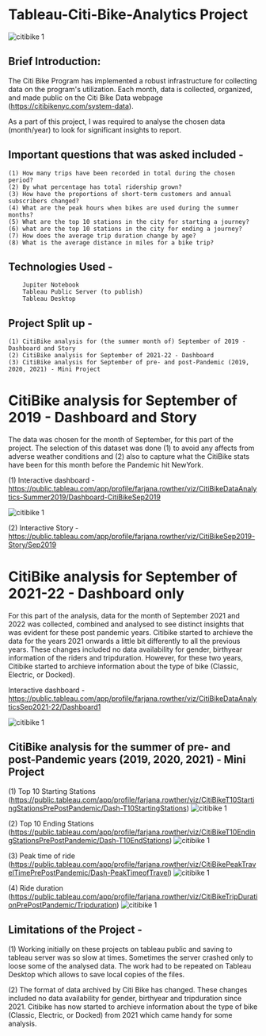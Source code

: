 # Tableau-Citi-Bike-Analytics Project

![citibike 1](https://user-images.githubusercontent.com/111912050/213473240-0ad6b610-bb5b-4f40-a2b1-d04f7a9f3b2d.jpeg)


## Brief Introduction:
The Citi Bike Program has implemented a robust infrastructure for collecting data on the program's utilization. Each month, data is collected, organized, and made public on the Citi Bike Data webpage (https://citibikenyc.com/system-data). 

As a part of this project, I was required to analyse the chosen data (month/year) to look for significant insights to report. 

## Important questions that was asked included -
    (1) How many trips have been recorded in total during the chosen period?
    (2) By what percentage has total ridership grown?
    (3) How have the proportions of short-term customers and annual subscribers changed?
    (4) What are the peak hours when bikes are used during the summer months?
    (5) What are the top 10 stations in the city for starting a journey?
    (6) what are the top 10 stations in the city for ending a journey? 
    (7) How does the average trip duration change by age?
    (8) What is the average distance in miles for a bike trip?

## Technologies Used -
        Jupiter Notebook
        Tableau Public Server (to publish)
        Tableau Desktop

## Project Split up -
    (1) CitiBike analysis for (the summer month of) September of 2019 - Dashboard and Story 
    (2) CitiBike analysis for September of 2021-22 - Dashboard
    (3) CitiBike analysis for September of pre- and post-Pandemic (2019, 2020, 2021) - Mini Project
    

# CitiBike analysis for September of 2019 - Dashboard and Story

The data was chosen for the month of September, for this part of the project. The selection of this dataset was done (1) to avoid any affects from adverse weather conditions and (2) also to capture what the CitiBike stats have been for this month before the Pandemic hit NewYork.

(1) Interactive dashboard -
https://public.tableau.com/app/profile/farjana.rowther/viz/CitiBikeDataAnalytics-Summer2019/Dashboard-CitiBikeSep2019


![citibike 1](https://github.com/fbrowther/Tableau-Citi-Bike-Project/blob/main/Images/CitiBike%202019.png)


(2) Interactive Story - 
https://public.tableau.com/app/profile/farjana.rowther/viz/CitiBikeSep2019-Story/Sep2019

# CitiBike analysis for September of 2021-22 - Dashboard only

For this part of the analysis, data for the month of September 2021 and 2022 was collected, combined and analysed to see distinct insights that was evident for these post pandemic years. Citibike started to archieve the data for the years 2021 onwards a little bit differently to all the previous years. These changes included no data availability for gender, birthyear information of the riders and tripduration. However, for these two years, Citibike started to archieve information about the type of bike (Classic, Electric, or Docked).

Interactive dashboard -
https://public.tableau.com/app/profile/farjana.rowther/viz/CitiBikeDataAnalyticsSep2021-22/Dashboard1


![citibike 1](https://github.com/fbrowther/Tableau-Citi-Bike-Project/blob/main/Images/CitiBike%202021-22.png)


## CitiBike analysis for the summer of pre- and post-Pandemic years (2019, 2020, 2021) - Mini Project

(1) Top 10 Starting Stations
(https://public.tableau.com/app/profile/farjana.rowther/viz/CitiBikeT10StartingStationsPrePostPandemic/Dash-T10StartingStations)
![citibike 1](https://github.com/fbrowther/Tableau-Citi-Bike-Project/blob/main/Images/PrePost-StartStations.png)

(2) Top 10 Ending Stations
(https://public.tableau.com/app/profile/farjana.rowther/viz/CitiBikeT10EndingStationsPrePostPandemic/Dash-T10EndStations)
![citibike 1](https://github.com/fbrowther/Tableau-Citi-Bike-Project/blob/main/Images/PrePost-EndStations.png)

(3) Peak time of ride
(https://public.tableau.com/app/profile/farjana.rowther/viz/CitiBikePeakTravelTimePrePostPandemic/Dash-PeakTimeofTravel)
![citibike 1](https://github.com/fbrowther/Tableau-Citi-Bike-Project/blob/main/Images/PrePost-Peaktime.png)

(4) Ride duration
(https://public.tableau.com/app/profile/farjana.rowther/viz/CitiBikeTripDurationPrePostPandemic/Tripduration)
![citibike 1](https://github.com/fbrowther/Tableau-Citi-Bike-Project/blob/main/Images/PrePost-Tripduration.png)


## Limitations of the Project -

(1) Working initially on these projects on tableau public and saving to tableau server was so slow at times.  Sometimes the server crashed only to loose some of the analysed data. The work had to be repeated on Tableau Desktop which allows to save local copies of the files.

(2) The format of data archived by Citi Bike has changed. These changes included no data availability for gender, birthyear and tripduration since 2021. Citibike has now started to archieve information about the type of bike (Classic, Electric, or Docked) from 2021 which came handy for some analysis. 


 

